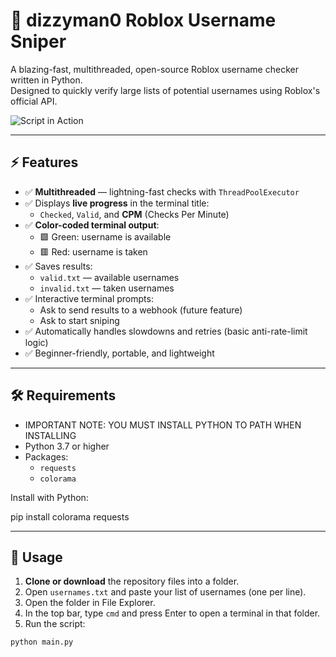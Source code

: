 # 🎯 dizzyman0 Roblox Username Sniper

A blazing-fast, multithreaded, open-source Roblox username checker written in Python.  
Designed to quickly verify large lists of potential usernames using Roblox's official API.

![Script in Action](https://media.discordapp.net/attachments/1257226957888684125/1381885478940180601/Screenshot_2025-06-09_233649.png?ex=684924a4&is=6847d324&hm=bf0beab148741605bc1224bec291f9cfcbd9ec5fad7dd6f7740d4b3f42193c1c&=&format=webp&quality=lossless&width=625&height=557)

---

## ⚡ Features

- ✅ **Multithreaded** — lightning-fast checks with `ThreadPoolExecutor`
- ✅ Displays **live progress** in the terminal title:
  - `Checked`, `Valid`, and **CPM** (Checks Per Minute)
- ✅ **Color-coded terminal output**:
  - 🟩 Green: username is available
  - 🟥 Red: username is taken
- ✅ Saves results:
  - `valid.txt` — available usernames
  - `invalid.txt` — taken usernames
- ✅ Interactive terminal prompts:
  - Ask to send results to a webhook (future feature)
  - Ask to start sniping
- ✅ Automatically handles slowdowns and retries (basic anti-rate-limit logic)
- ✅ Beginner-friendly, portable, and lightweight

---

## 🛠️ Requirements
- IMPORTANT NOTE: YOU MUST INSTALL PYTHON TO PATH WHEN INSTALLING
- Python 3.7 or higher  
- Packages:
  - `requests`
  - `colorama`

Install with Python:

pip install colorama requests

---


## 🚀 Usage

1. **Clone or download** the repository files into a folder.
2. Open `usernames.txt` and paste your list of usernames (one per line).
3. Open the folder in File Explorer.
4. In the top bar, type `cmd` and press Enter to open a terminal in that folder.
5. Run the script:

```bash
python main.py
